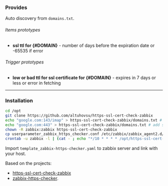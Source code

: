 
### Provides

Auto discovery from `domains.txt`.
###### Items prototypes
* **ssl ttl for {#DOMAIN}** - number of days before the expiration date or -65535 if error

###### Trigger prototypes
* **low or bad ttl for ssl certificate for {#DOMAIN}** - expires in 7 days or less or error in fetching

___

### Installation

``` bash
cd /opt
git clone https://github.com/altuhovsu/https-ssl-cert-check-zabbix
echo "google.com:143/imap" > https-ssl-cert-check-zabbix/domains.txt # add some domains and ports/protocol
echo "google.com:443" > https-ssl-cert-check-zabbix/domains.txt # add some domains and ports/protocol
chown -R zabbix:zabbix https-ssl-cert-check-zabbix
cp userparameter_zabbix_https_checker.conf /etc/zabbix/zabbix_agent2.d/userparameter_zabbix_https_checker.conf
crontab -u zabbix -l | (cat - ; echo "*/10 * * * * /opt/https-ssl-cert-check-zabbix/cron.sh &> /dev/null") | crontab -u zabbix -
```

Import `template_zabbix-https-checker.yaml` to zabbix server and link with your host.

Based on the projects:
* [https-ssl-cert-check-zabbix](https://github.com/selivan/https-ssl-cert-check-zabbix)
* [zabbix-https-checker](https://github.com/tarwirdur/zabbix-https-checker).

